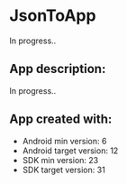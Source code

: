 # JsonToApp

In progress..<br />

## App description:
In progress..

## App created with:
* Android min version: 6
* Android target version: 12
* SDK min version: 23
* SDK target version: 31
